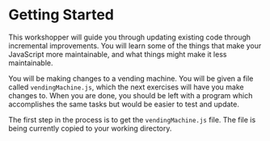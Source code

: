 # Getting Started
This workshopper will guide you through updating existing code through incremental improvements.  You will learn some of the things that make your JavaScript more maintainable, and what things might make it less maintainable.

You will be making changes to a vending machine.  You will be given a file called `vendingMachine.js`, which the next exercises will have you make changes to.  When you are done, you should be left with a program which accomplishes the same tasks but would be easier to test and update.

The first step in the process is to get the `vendingMachine.js` file.  The file is being currently copied to your working directory.